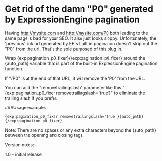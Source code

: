 # Get rid of the damn "P0" generated by ExpressionEngine pagination

Having http://mysite.com and http://mysite.com/P0 both leading to the same page is bad for your SEO. It also just looks sloppy. Unfortunately, the 'previous' link url generated by EE's built in pagination doesn't strip out the "P0" from the url. That's the sole purposed of this plug in.

Wrap {exp:pagination_p0_fixer}{/exp:pagination_p0_fixer} around the {auto_path} variable that is part of the built-in ExpressionEngine pagination function.

If "/P0" is at the end of that URL, it will remove the 'P0' from the URL. 

You can add the "removetrailingslash" parameter like this "{exp:pagination_p0_fixer removetrailingslash='true'}" to eliminate the trailing slash if you prefer.

###Usage example:

```
{exp:pagination_p0_fixer removetrailingslash='true'}{auto_path}{/exp:pagination_p0_fixer}
```

Note: There are no spaces or any extra characters beyond the {auto_path} between the opening and closing tags.


Version notes:

1.0 - initial release
